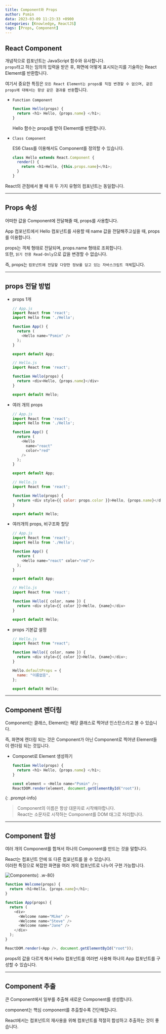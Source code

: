```yaml
---
title: Component와 Props
author: Psmin
data: 2023-03-09 11:23:33 +0900
categories: [Knowledge, ReactJS]
tags: [Props, Component]
---
```


## React Component

개념적으로 컴포넌트는 JavaScript 함수와 유사합니다.  
`props`라고 하는 임의의 입력을 받은 후, 화면에 어떻게 표시되는지를 기술하는 React Element를 반환합니다.

여기서 중요한 특징은 `모든 React Element는 props를 직접 변경할 수 없으며, 같은 props에 대해서는 항상 같은 결과를 반환`합니다.

- `Function Component`

  ```js
  function Hello(props) {
    return <h1> Hello, {props.name} </h1>;
  }
  ```

  Hello 함수는 props를 받아 Element를 반환합니다.

- `Class Component`

  ES6 Class를 이용해서도 Component를 정의할 수 있습니다.

  ```js
  class Hello extends React.Component {
    render() {
      return <h1>Hello, {this.props.name}</h1>;
    }
  }
  ```

React의 관점에서 볼 때 위 두 가지 유형의 컴포넌트는 동일합니다.

---

## Props 속성

어떠한 값을 Component에 전달해줄 때, props를 사용합니다.

App 컴포넌트에서 Hello 컴포넌트를 사용할 때 name 값을 전달해주고싶을 때, props를 이용합니다.

props는 객체 형태로 전달되며, props.name 형태로 조회합니다.  
또한, `읽기 전용 Read-Only`으로 값을 변경할 수 없습니다.

즉, props는 `컴포넌트에 전달할 다양한 정보를 담고 있는 자바스크립트 객체`입니다.

---

## props 전달 방법

- props 1개

  ```js
  // App.js
  import React from 'react';
  import Hello from './Hello';

  function App() {
    return (
      <Hello name="Psmin" />
    );
  }

  export default App;

  // Hello.js
  import React from 'react';

  function Hello(props) {
    return <div>Hello, {props.name}</div>
  }

  export default Hello;
  ```

- 여러 개의 props

  ```js
  // App.js
  import React from 'react';
  import Hello from './Hello';

  function App() {
    return (
      <Hello
        name="react"
        color="red"
      />
    );
  }

  export default App;

  // Hello.js
  import React from 'react';

  function Hello(props) {
    return <div style={{ color: props.color }}>Hello, {props.name}</div>
  }

  export default Hello;
  ```

- 여러개의 props, 비구조화 할당

  ```js
  // App.js
  import React from 'react';
  import Hello from './Hello';

  function App() {
    return (
      <Hello name="react" color="red"/>
    );
  }

  export default App;

  // Hello.js
  import React from 'react';

  function Hello({ color, name }) {
    return <div style={{ color }}>Hello, {name}</div>
  }

  export default Hello;
  ```

- props 기본값 설정

  ```js
  // Hello.js
  import React from "react";

  function Hello({ color, name }) {
    return <div style={{ color }}>Hello, {name}</div>;
  }

  Hello.defaultProps = {
    name: "이름없음",
  };

  export default Hello;
  ```

---

## Component 렌더링

Component는 클래스, Element는 해당 클래스로 찍어낸 인스턴스라고 볼 수 있습니다.

즉, 화면에 렌더링 되는 것은 Component가 아닌 Component로 찍어낸 Element들이 렌더링 되는 것입니다.

- Componet로 Element 생성하기

  ```js
  function Hello(props) {
    return <h1> Hello, {props.name} </h1>;
  }

  const element = <Hello name="Psmin" />;
  ReactDOM.render(element, document.getElementById("root"));
  ```

{: .prompt-info}

> Component의 이름은 항상 대문자로 시작해야합니다.  
> React는 소문자로 시작하는 Component를 DOM 태그로 처리합니다.

---

## Component 합성

여러 개의 Component를 합쳐서 하나의 Component를 만드는 것을 말합니다.

React는 컴포넌트 안에 또 다른 컴포넌트를 쓸 수 있습니다.  
이러한 특징으로 복잡한 화면을 여러 개의 컴포넌트로 나누어 구현 가능합니다.

![Components](/assets/img/component-merge.png){: .w-80}

```js
function Welcome(props) {
  return <h1>Hello, {props.name}</h1>;
}

function App(props) {
  return (
    <div>
      <Welcome name="Mike" />
      <Welcome name="Steve" />
      <Welcome name="Jane" />
    </div>
  );
}

ReactDOM.render(<App />, document.getElementById("root"));
```

props의 값을 다르게 해서 Hello 컴포넌트를 여러번 사용해 하나의 App 컴포넌트를 구성할 수 있습니다.

---

## Component 추출

큰 Component에서 일부를 추출해 새로운 Component를 생성합니다.

component는 핵심 component를 추출할수록 간단해집니다.

React에서는 컴포넌트의 재사용을 위해 컴포넌트를 적절히 합성하고 추출하는 것이 좋습니다.
